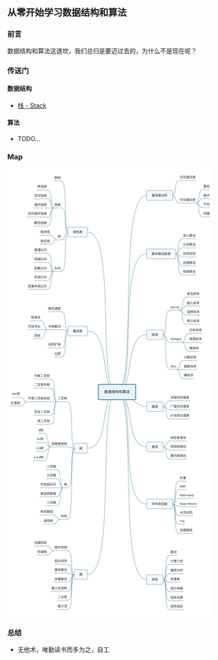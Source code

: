 ## 从零开始学习数据结构和算法

### 前言

数据结构和算法这道坎，我们总归是要迈过去的，为什么不是现在呢？

### 传送门

#### 数据结构

- [栈 - Stack](https://github.com/careteenL/data-structure_algorithm/blob/master/src/data-structure/stack.md)

#### 算法

- TODO...

### Map

![map](./assets/map.jpeg)

### 总结

- 无他术，唯勤读书而多为之，自工